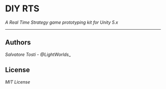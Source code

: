 # DIY RTS
_A Real Time Strategy game prototyping kit for Unity 5.x_

---

## Authors
  _Salvatore Tosti - @LightWorlds__

## License
  _MIT License_
